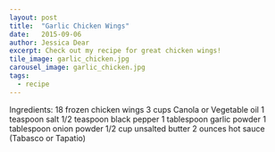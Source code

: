 ```yaml
---
layout: post
title:  "Garlic Chicken Wings"
date:   2015-09-06
author: Jessica Dear
excerpt: Check out my recipe for great chicken wings!
tile_image: garlic_chicken.jpg
carousel_image: garlic_chicken.jpg
tags:
  - recipe
---
```


Ingredients: 
18 frozen chicken wings
3 cups Canola or Vegetable oil
1 teaspoon salt
1/2 teaspoon black pepper
1 tablespoon garlic powder
1 tablespoon onion powder
1/2 cup unsalted butter
2 ounces hot sauce (Tabasco or Tapatio)
